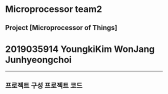 # Microprocessor team2
## Project [Microprocessor of Things]
# 2019035914 YoungkiKim WonJang Junhyeongchoi

-----------
프로젝트 구성
프로젝트 코드
-----------
